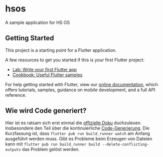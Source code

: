 # hsos

A sample application for HS OS

## Getting Started

This project is a starting point for a Flutter application.

A few resources to get you started if this is your first Flutter project:

- [Lab: Write your first Flutter app](https://flutter.dev/docs/get-started/codelab)
- [Cookbook: Useful Flutter samples](https://flutter.dev/docs/cookbook)

For help getting started with Flutter, view our
[online documentation](https://flutter.dev/docs), which offers tutorials,
samples, guidance on mobile development, and a full API reference.


## Wie wird Code generiert?
Hier ist es ratsam sich erst einmal die [offizielle Doku](https://flutter.dev/docs/development/data-and-backend/json) duchzulesen.
Insbesondere den Teil über die kontinuierliche [Code-Generierung](https://flutter.dev/docs/development/data-and-backend/json#generating-code-continuously).
Die Kurzfassung ist, dass `flutter pub run build_runner watch` am Anfang ausgeführt werden muss.
Gibt es Probleme beim Erzeugen von Dateien kann mit `flutter pub run build_runner build --delete-conflicting-outputs` das Problem gelöst werden.